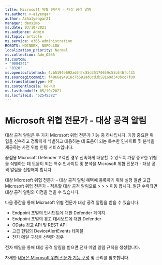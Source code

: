 ```yaml
---
title: Microsoft 위협 전문가 - 대상 공격 알림
ms.author: v-aiyengar
author: AshaIyengar21
manager: dansimp
ms.date: 03/10/2021
ms.audience: Admin
ms.topic: article
ms.service: o365-administration
ROBOTS: NOINDEX, NOFOLLOW
localization_priority: Normal
ms.collection: Adm_O365
ms.custom:
- "9004241"
- "8320"
ms.openlocfilehash: 4cb5194e692ad64fc85d35170659c55b546fc431
ms.sourcegitcommit: f4866e94918c7b591ad0cd3b58169d340bcc7f00
ms.translationtype: MT
ms.contentlocale: ko-KR
ms.lasthandoff: 05/19/2021
ms.locfileid: "52545382"
---
```

# <a name="microsoft-threat-experts---targeted-attack-notification"></a>Microsoft 위협 전문가 - 대상 공격 알림

대상 공격 알림은 두 가지 Microsoft 위협 전문가 기능 중 하나입니다. 가장 중요한 위협을 신속하고 정확하게 식별하고 대응하는 데 도움이 되는 특수한 인사이트 및 분석을 제공하는 사전 위협 헌팅 서비스입니다.

끝점용 Microsoft Defender 고객인 경우 신속하게 대응할 수 있도록 가장 중요한 위협을 식별하는 데 도움이 되는 특수 인사이트 및 분석을 Microsoft 위협 전문가 - 대상 공격 알림을 신청해야 합니다.

대상 Microsoft 위협 전문가 - 대상 공격 알림 혜택에 등록하기 위해 설정 일반 고급 Microsoft 위협 전문가 - 적용할 대상 공격 알림으로  >    >    >   이동 합니다. 일단 수락되면 대상 공격 알림의 이점을 얻을 수 있습니다.

다음 중간을 통해 Microsoft 위협 전문가 대상 공격 알림을 받을 수 있습니다.

- Endpoint 포털의 인시던트에 대한 Defender 페이지
- Endpoint 포털의 경고 대시보드에 대한 Defender
- OData 경고 API 및 REST API
- 고급 헌팅의 DeviceAlertEvents 테이블
- 전자 메일 구성을 선택한 경우

전자 메일을 통해 대상 공격 알림을 받으면 전자 메일 알림 규칙을 생성합니다. 

자세한 [내용은 Microsoft 위협 전문가 기능 구성](/windows/security/threat-protection/microsoft-defender-atp/configure-microsoft-threat-experts) 및 관리를 참조합니다.
